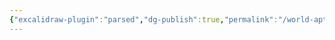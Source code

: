 ```yaml
---
{"excalidraw-plugin":"parsed","dg-publish":true,"permalink":"/world-aptv-excalidraw/","dgPassFrontmatter":true}
---
```

<style> .container {font-family: sans-serif; text-align: center;} .button-wrapper button {z-index: 1;height: 40px; width: 100px; margin: 10px;padding: 5px;} .excalidraw .App-menu_top .buttonList { display: flex;} .excalidraw-wrapper { height: 800px; margin: 50px; position: relative;} :root[dir="ltr"] .excalidraw .layer-ui__wrapper .zen-mode-transition.App-menu_bottom--transition-left {transform: none;} </style><script src="https://cdn.jsdelivr.net/npm/react@17/umd/react.production.min.js"></script><script src="https://cdn.jsdelivr.net/npm/react-dom@17/umd/react-dom.production.min.js"></script><script type="text/javascript" src="https://cdn.jsdelivr.net/npm/@excalidraw/excalidraw@0/dist/excalidraw.production.min.js"></script><div id="world_aptvexcalidraw.md"></div><script>(function(){const InitialData={"type":"excalidraw","version":2,"source":"https://github.com/zsviczian/obsidian-excalidraw-plugin/releases/tag/2.14.0","elements":[{"id":"oqMGguZH","type":"image","x":-221.0217030302718,"y":99.63432422679927,"width":500,"height":353.5577504535376,"angle":0,"strokeColor":"transparent","backgroundColor":"transparent","fillStyle":"hachure","strokeWidth":1,"strokeStyle":"solid","roughness":1,"opacity":100,"roundness":null,"seed":73973,"version":392,"versionNonce":1766384613,"updated":1753205797273,"isDeleted":false,"groupIds":[],"boundElements":[],"link":null,"locked":false,"fileId":"8a6a6e2ba4ed77626400ca8ec3e3b07cd646e00e","scale":[1,1],"index":"a1","frameId":null,"status":"pending","crop":null},{"id":"VqdlZist","type":"image","x":-19.654401793391028,"y":346.42271077487186,"width":2.48715103905583,"height":2.48715103905583,"angle":0,"strokeColor":"transparent","backgroundColor":"transparent","fillStyle":"hachure","strokeWidth":1,"strokeStyle":"solid","roughness":1,"opacity":100,"roundness":null,"seed":48510,"version":263,"versionNonce":166851336,"updated":1753205887806,"isDeleted":false,"groupIds":[],"boundElements":[],"link":"https://dnd-dark-ages.vercel.app/lokaczii-geografiya-i-naselyayushhie-sushhestva/neveles/demoviktum/goroda/raltand-stolicza-demoviktuma/","locked":false,"fileId":"e440612767e2f27425c4986bfd6f2ef19049e44b","scale":[1,1],"index":"a2","frameId":null,"status":"pending","crop":null}],"appState":{"theme":"light","viewBackgroundColor":"#ffffff","currentItemStrokeColor":"#1e1e1e","currentItemBackgroundColor":"transparent","currentItemFillStyle":"solid","currentItemStrokeWidth":2,"currentItemStrokeStyle":"solid","currentItemRoughness":1,"currentItemOpacity":100,"currentItemFontFamily":5,"currentItemFontSize":20,"currentItemTextAlign":"left","currentItemStartArrowhead":null,"currentItemEndArrowhead":"arrow","currentItemArrowType":"round","scrollX":234.17954185667867,"scrollY":-90.26313268458082,"zoom":{"value":1},"currentItemRoundness":"round","gridSize":20,"gridStep":5,"gridModeEnabled":false,"gridColor":{"Bold":"rgba(217, 217, 217, 0.5)","Regular":"rgba(230, 230, 230, 0.5)"},"currentStrokeOptions":null,"frameRendering":{"enabled":true,"clip":true,"name":true,"outline":true},"objectsSnapModeEnabled":false,"activeTool":{"type":"selection","customType":null,"locked":false,"fromSelection":false,"lastActiveTool":null}},"files":{}};InitialData.scrollToContent=true;App=()=>{const e=React.useRef(null),t=React.useRef(null),[n,i]=React.useState({width:void 0,height:void 0});return React.useEffect(()=>{i({width:t.current.getBoundingClientRect().width,height:t.current.getBoundingClientRect().height});const e=()=>{i({width:t.current.getBoundingClientRect().width,height:t.current.getBoundingClientRect().height})};return window.addEventListener("resize",e),()=>window.removeEventListener("resize",e)},[t]),React.createElement(React.Fragment,null,React.createElement("div",{className:"excalidraw-wrapper",ref:t},React.createElement(ExcalidrawLib.Excalidraw,{ref:e,width:n.width,height:n.height,initialData:InitialData,viewModeEnabled:!0,zenModeEnabled:!0,gridModeEnabled:!1})))},excalidrawWrapper=document.getElementById("world_aptvexcalidraw.md");ReactDOM.render(React.createElement(App),excalidrawWrapper);})();</script>